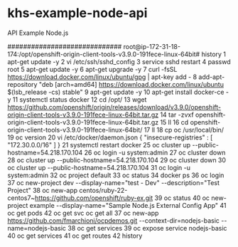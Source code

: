 # khs-example-node-api
API  Example Node.js

#############################
root@ip-172-31-18-174:/opt/openshift-origin-client-tools-v3.9.0-191fece-linux-64bit# history
    1  apt-get update -y
    2  vi /etc/ssh/sshd_config
    3  service sshd restart
    4  passwd root
    5  apt-get update -y
    6  apt-get upgrade -y
    7  curl -fsSL https://download.docker.com/linux/ubuntu/gpg | apt-key add -
    8  add-apt-repository "deb [arch=amd64] https://download.docker.com/linux/ubuntu $(lsb_release -cs) stable"
    9  apt-get update -y
   10  apt-get install docker-ce -y
   11  systemctl status docker
   12  cd /opt/
   13  wget https://github.com/openshift/origin/releases/download/v3.9.0/openshift-origin-client-tools-v3.9.0-191fece-linux-64bit.tar.gz
   14  tar -zvxf openshift-origin-client-tools-v3.9.0-191fece-linux-64bit.tar.gz
   15  ll
   16  cd openshift-origin-client-tools-v3.9.0-191fece-linux-64bit/
   17  ll
   18  cp oc /usr/local/bin/
   19  oc version
   20  vi /etc/docker/daemon.json
		{
    "insecure-registries" : [ "172.30.0.0/16" ]
        }
   21  systemctl restart docker
   25  oc cluster up --public-hostname=54.218.170.104
   26  oc login -u system:admin
   27  oc cluster down
   28  oc cluster up --public-hostname=54.218.170.104
   29  oc cluster down
   30  oc cluster up --public-hostname=54.218.170.104
   31  oc login -u system:admin
   32  oc project default
   33  oc status
   34  docker ps
   36  oc login
   37  oc new-project dev --display-name="test - Dev" --description="Test Project"
   38  oc new-app centos/ruby-22-centos7~https://github.com/openshift/ruby-ex.git
   39  oc status
   40  oc new-project example --display-name="Sample Node.js External Config App"
   41  oc get pods
   42  oc get svc
   oc get all
   37  oc new-app https://github.com/fmarchioni/ocpdemos.git   --context-dir=nodejs-basic --name=nodejs-basic
   38  oc get services
   39  oc expose service nodejs-basic
   40  oc get services
   41  oc get routes
   42  history

